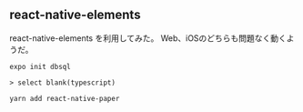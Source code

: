 ## react-native-elements
react-native-elements を利用してみた。
Web、iOSのどちらも問題なく動くようだ。

```shell script
expo init dbsql

> select blank(typescript)
```

```shell script
yarn add react-native-paper
```

